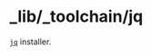 _lib/_toolchain/jq
==================

[`jq`](https://en.wikipedia.org/wiki/Jq_(programming_language)) installer.
